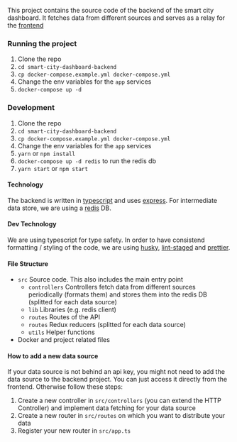 This project contains the source code of the backend of the smart city dashboard. It fetches data from different sources and serves as a relay for the [frontend](https://github.com/reedu-reengineering-education/smart-city-dashboard)

### Running the project
1. Clone the repo
2. `cd smart-city-dashboard-backend`
3. `cp docker-compose.example.yml docker-compose.yml`
4. Change the env variables for the `app` services
5. `docker-compose up -d`

### Development
1. Clone the repo
2. `cd smart-city-dashboard-backend`
3. `cp docker-compose.example.yml docker-compose.yml`
4. Change the env variables for the `app` services
5. `yarn` or `npm install`
7. `docker-compose up -d redis` to run the redis db
8. `yarn start` or `npm start`

#### Technology
The backend is written in [typescript](https://www.typescriptlang.org/) and uses [express](https://expressjs.com/). For intermediate data store, we are using a [redis](https://redis.io/) DB.

#### Dev Technology
We are using typescript for type safety. In order to have consistend formatting / styling of the code, we are using [husky](https://typicode.github.io/husky/#/), [lint-staged](https://github.com/okonet/lint-staged) and [prettier](https://prettier.io/).

#### File Structure
- `src` Source code. This also includes the main entry point
    - `controllers` Controllers fetch data from different sources periodically (formats them) and stores them into the redis DB (splitted for each data source)
    - `lib` Libraries (e.g. redis client)
    - `routes` Routes of the API
    - `routes` Redux reducers (splitted for each data source)
    - `utils` Helper functions
- Docker and project related files

#### How to add a new data source
If your data source is not behind an api key, you might not need to add the data source to the backend project. You can just access it directly from the frontend. Otherwise follow these steps:
1. Create a new controller in `src/controllers` (you can extend the HTTP Controller) and implement data fetching for your data source
2. Create a new router in `src/routes` on which you want to distribute your data
3. Register your new router in `src/app.ts`